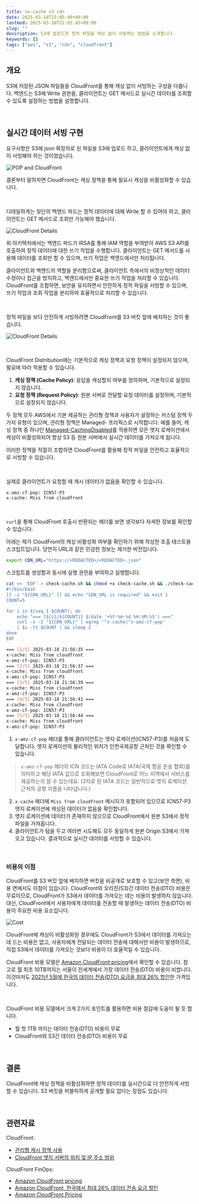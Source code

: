 ```yaml
---
title: no-cache s3 cdn
date: 2025-03-18T22:05:40+09:00
lastmod: 2025-03-18T22:05:45+09:00
slug: ""
description: S3에 업로드한 정적 파일을 캐싱 없이 서빙하는 방법을 소개합니다.
keywords: []
tags: ["aws", "s3", "cdn", "cloudfront"]
---
```


## 개요

S3에 저장된 JSON 파일들을 CloudFront를 통해 캐싱 없이 서빙하는 구성을 다룹니다. 백엔드는 S3에 Write 권한을, 클라이언트는 GET 메서드로 실시간 데이터를 조회할 수 있도록 설정하는 방법을 설명합니다.

&nbsp;

## 실시간 데이터 서빙 구현

요구사항은 S3에 json 확장자로 된 파일을 S3에 업로드 하고, 클라이언트에게 캐싱 없이 서빙해야 하는 것이었습니다.

![POP and CloudFront](1.png)

결론부터 말하자면 CloudFront는 캐싱 정책을 통해 필요시 캐싱을 비활성화할 수 있습니다.

&nbsp;

디테일하게는 뒷단의 백엔드 파드는 정적 데이터에 대해 Write 할 수 있어야 하고, 클라이언트는 GET 메서드로 조회만 가능해야 했습니다.

![CloudFront Details](2.png)

위 아키텍처에서는 백엔드 파드가 IRSA를 통해 IAM 역할을 부여받아 AWS S3 API를 호출하여 정적 데이터에 대한 쓰기 작업을 수행합니다. 클라이언트는 GET 메서드를 사용해 데이터를 조회만 할 수 있으며, 쓰기 작업은 백엔드에서만 처리됩니다.

클라이언트와 백엔드의 역할을 분리함으로써, 클라이언트 측에서의 비정상적인 데이터 수정이나 접근을 방지하고, 백엔드에서만 중요한 쓰기 작업을 처리할 수 있습니다. CloudFront를 조합하면, 보안을 유지하면서 안전하게 정적 파일을 서빙할 수 있으며, 쓰기 작업과 조회 작업을 분리하여 효율적으로 처리할 수 있습니다.

&nbsp;

정적 파일을 보다 안전하게 서빙하려면 CloudFront를 S3 버킷 앞에 배치하는 것이 좋습니다.

![CloudFront Details](3.png)

&nbsp;

CloudFront Distribution에는 기본적으로 캐싱 정책과 요청 정책이 설정되지 않으며, 필요에 따라 적용할 수 있습니다.

1. **캐싱 정책 (Cache Policy)**: 응답을 캐싱할지 여부를 정의하며, 기본적으로 설정되지 않습니다.
2. **요청 정책 (Request Policy)**: 원본 서버로 전달할 요청 데이터를 설정하며, 기본적으로 설정되지 않습니다.

두 정책 모두 AWS에서 기본 제공하는 관리형 정책과 사용자가 설정하는 커스텀 정책 두 가지 유형이 있으며, 관리형 정책은 Managed- 프리픽스로 시작합니다. 예를 들어, 캐싱 정책 중 하나인 [Managed-CachingDisabled](https://docs.aws.amazon.com/ko_kr/AmazonCloudFront/latest/DeveloperGuide/using-managed-cache-policies.html#managed-cache-policy-caching-disabled)를 적용하면 모든 엣지 로케이션에서 캐싱이 비활성화되어 항상 S3 등 원본 서버에서 실시간 데이터를 가져오게 됩니다.

이러한 정책을 적절히 조합하면 CloudFront를 활용해 정적 파일을 안전하고 효율적으로 서빙할 수 있습니다.

&nbsp;

실제로 클라이언트가 요청할 때 캐시 데이터가 없음을 확인할 수 있습니다.

```bash
x-amz-cf-pop: ICN57-P3
x-cache: Miss from cloudfront
```

&nbsp;

`curl`을 통해 CloudFront 호출시 반환되는 헤더를 보면 생각보다 자세한 정보를 확인할 수 있습니다.

아래는 제가 CloudFront의 캐싱 비활성화 여부를 확인하기 위해 작성한 호출 테스트용 스크립트입니다. 당연히 URL과 같은 민감한 정보는 제거한 버전입니다.

```bash
export CDN_URL="https://<REDACTED>/<REDACTED>.json"
```

스크립트를 생성함과 동시에 실행 권한을 부여하고 실행합니다.
```bash
cat << 'EOF' > check-cache.sh && chmod +x check-cache.sh && ./check-cache.sh
#!/bin/bash
[[ -z "${CDN_URL}" ]] && echo "CDN_URL is required" && exit 1
COUNT=5

for i in $(seq 1 $COUNT); do 
    echo "=== [${i}/${COUNT}] $(date '+%Y-%m-%d %H:%M:%S') ==="
    curl -s -I "${CDN_URL}" | egrep '^x-cache|^x-amz-cf-pop'
    [ $i -lt $COUNT ] && sleep 2
done
EOF
```

```bash
=== [1/5] 2025-03-18 21:56:35 ===
x-cache: Miss from cloudfront
x-amz-cf-pop: ICN57-P3
=== [2/5] 2025-03-18 21:56:37 ===
x-cache: Miss from cloudfront
x-amz-cf-pop: ICN57-P3
=== [3/5] 2025-03-18 21:56:39 ===
x-cache: Miss from cloudfront
x-amz-cf-pop: ICN57-P3
=== [4/5] 2025-03-18 21:56:41 ===
x-cache: Miss from cloudfront
x-amz-cf-pop: ICN57-P3
=== [5/5] 2025-03-18 21:56:44 ===
x-cache: Miss from cloudfront
x-amz-cf-pop: ICN57-P3
```

1. `x-amz-cf-pop` 헤더를 통해 클라이언트는 엣지 로케이션(ICN57-P3)를 처음에 도달합니다. 엣지 로케이션의 물리적인 위치가 인천국제공항 근처인 것을 확인할 수 있습니다.

> `x-amz-cf-pop` 헤더의 ICN 코드는 IATA Code로 IATA(국제 항공 운송 협회)를 의미하고 해당 IATA 값으로 조회해보면 CloudFront로 어느 지역에서 서비스를 제공하는지 알 수 있는데요. (3자로 된 IATA 코드는 일반적으로 엣지 로케이션 근처의 공항 이름을 나타냅니다.)

2. `x-cache` 헤더에 `Miss from cloudfront` 메시지가 포함되어 있으므로 ICN57-P3 엣지 로케이션에 캐싱된 데이터가 없음을 확인합니다.
3. 엣지 로케이션에 데이터가 존재하지 않으므로 CloudFront에서 원본 S3에서 정적 파일을 가져옵니다.
4. 클라이언트가 텀을 두고 여러번 시도해도 모두 동일하게 원본 Origin S3에서 가져오고 있습니다. 결과적으로 실시간 데이터를 서빙할 수 있습니다.

&nbsp;

### 비용의 이점

CloudFront를 S3 버킷 앞에 배치하면 버킷을 비공개로 보호할 수 있고(보안 측면), 비용 면에서도 이점이 있습니다. CloudFront와 오리진(S3)간 데이터 전송(DTO) 비용은 무료이므로, CloudFront가 S3에서 데이터를 가져오는 데는 비용이 발생하지 않습니다. 대신, CloudFront에서 사용자에게 데이터를 전송할 때 발생하는 데이터 전송(DTO) 비용이 주요한 비용 요소입니다.

![Cost](4.png)

CloudFront에 캐싱이 비활성화된 경우에도 CloudFront가 S3에서 데이터를 가져오는 데 드는 비용은 없고, 사용자에게 전달되는 데이터 전송에 대해서만 비용이 발생하므로, 직접 S3에서 데이터를 가져오는 것보다 비용이 더 효율적일 수 있습니다.

CloudFront 비용 모델은 [Amazon CloudFront pricing](https://aws.amazon.com/cloudfront/pricing/?nc1=h_ls)에서 확인할 수 있습니다. 참고로 월 최초 10TB까지는 서울이 전세계에서 가장 데이터 전송(DTO) 비용이 비쌉니다. 이것마저도 [2021년 5월에 한국의 데이터 전송(DTO) 요금을 최대 26% 할인](https://aws.amazon.com/ko/blogs/korea/cloudfront-price-cut-data-transfer-out-to-internet-in-korea/)한 가격입니다.

&nbsp;

CloudFront 비용 모델에서 크게 2가지 포인트를 활용하면 비용 절감에 도움이 될 듯 합니다.

- 월 첫 1TB 까지는 데이터 전송(DTO) 비용이 무료
- CloudFront와 S3간 데이터 전송(DTO) 비용이 무료

&nbsp;

## 결론

CloudFront에 캐싱 정책을 비활성화하면 정적 데이터를 실시간으로 더 안전하게 서빙할 수 있습니다. S3 버킷을 퍼블릭하게 공개할 필요 없다는 장점도 있습니다.

&nbsp;

## 관련자료

CloudFront:

- [관리형 캐시 정책 사용](https://docs.aws.amazon.com/ko_kr/AmazonCloudFront/latest/DeveloperGuide/using-managed-cache-policies.html)
- [CloudFront 엣지 서버의 위치 및 IP 주소 범위](https://docs.aws.amazon.com/ko_kr/AmazonCloudFront/latest/DeveloperGuide/LocationsOfEdgeServers.html)

CloudFront FinOps:

- [Amazon CloudFront pricing](https://aws.amazon.com/cloudfront/pricing/?nc1=h_ls)
- [Amazon CloudFront, 한국에서 최대 26% 데이터 전송 요금 할인](https://aws.amazon.com/ko/blogs/korea/cloudfront-price-cut-data-transfer-out-to-internet-in-korea/)
- [Amazon CloudFront Pricing](https://aws.amazon.com/ko/cloudfront/pricing/?nc1=h_ls)